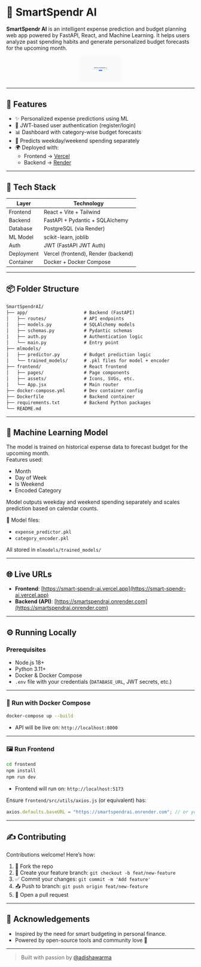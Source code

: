 # 💸 SmartSpendr AI

**SmartSpendr AI** is an intelligent expense prediction and budget planning web app powered by FastAPI, React, and Machine Learning. It helps users analyze past spending habits and generate personalized budget forecasts for the upcoming month.

<div align="center">
  <img src="./frontend/public/home_photo.png" width="120" alt="SmartSpendrAI Icon"/>
</div>

---

## 🚀 Features

- ✨ Personalized expense predictions using ML
- 🔐 JWT-based user authentication (register/login)
- 📊 Dashboard with category-wise budget forecasts
- 🧠 Predicts weekday/weekend spending separately
- 🌍 Deployed with:
  - Frontend → [Vercel](https://smart-spendr-ai.vercel.app)
  - Backend → [Render](https://smartspendrai.onrender.com)

---

## 🧱 Tech Stack

| Layer      | Technology                |
|------------|---------------------------|
| Frontend   | React + Vite + Tailwind   |
| Backend    | FastAPI + Pydantic + SQLAlchemy |
| Database   | PostgreSQL (via Render)   |
| ML Model   | scikit-learn, joblib      |
| Auth       | JWT (FastAPI JWT Auth)    |
| Deployment | Vercel (frontend), Render (backend) |
| Container  | Docker + Docker Compose   |

---

## 📦 Folder Structure

```
SmartSpendrAI/
├── app/                     # Backend (FastAPI)
│   ├── routes/              # API endpoints
│   ├── models.py            # SQLAlchemy models
│   ├── schemas.py           # Pydantic schemas
│   ├── auth.py              # Authentication logic
│   └── main.py              # Entry point
├── mlmodels/
│   ├── predictor.py         # Budget prediction logic
│   └── trained_models/      # .pkl files for model + encoder
├── frontend/                # React frontend
│   ├── pages/               # Page components
│   ├── assets/              # Icons, SVGs, etc.
│   └── App.jsx              # Main router
├── docker-compose.yml       # Dev container config
├── Dockerfile               # Backend container
├── requirements.txt         # Backend Python packages
└── README.md
```

---

## 🧠 Machine Learning Model

The model is trained on historical expense data to forecast budget for the upcoming month.  
Features used:
- Month
- Day of Week
- Is Weekend
- Encoded Category

Model outputs weekday and weekend spending separately and scales prediction based on calendar counts.

🧪 Model files:
- `expense_predictor.pkl`
- `category_encoder.pkl`

All stored in `mlmodels/trained_models/`

---

## 🌐 Live URLs

- **Frontend**: [https://smart-spendr-ai.vercel.app](https://smart-spendr-ai.vercel.app)
- **Backend (API)**: [https://smartspendrai.onrender.com](https://smartspendrai.onrender.com)

---

## ⚙️ Running Locally

### Prerequisites

- Node.js 18+
- Python 3.11+
- Docker & Docker Compose
- `.env` file with your credentials (`DATABASE_URL`, JWT secrets, etc.)

---

### 🐳 Run with Docker Compose

```bash
docker-compose up --build
```

- API will be live on: `http://localhost:8000`

---

### 🖼️ Run Frontend

```bash
cd frontend
npm install
npm run dev
```

- Frontend will run on: `http://localhost:5173`

Ensure `frontend/src/utils/axios.js` (or equivalent) has:

```js
axios.defaults.baseURL = "https://smartspendrai.onrender.com"; // or your localhost
```

---

## ✍️ Contributing

Contributions welcome! Here’s how:

1. 🍴 Fork the repo
2. 🌿 Create your feature branch: `git checkout -b feat/new-feature`
3. ✅ Commit your changes: `git commit -m 'Add feature'`
4. 📤 Push to branch: `git push origin feat/new-feature`
5. 🔁 Open a pull request

---

## 🙌 Acknowledgements

- Inspired by the need for smart budgeting in personal finance.
- Powered by open-source tools and community love 💙

---

> Built with passion by [@adishawarma](https://github.com/adishawarma)